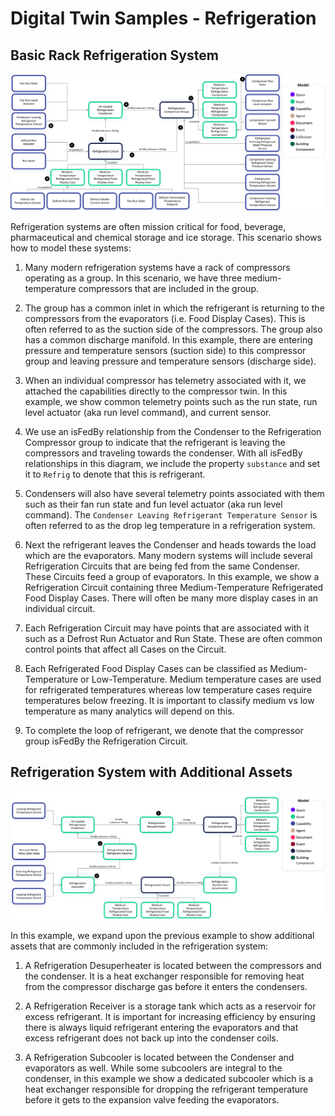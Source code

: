 # Digital Twin Samples - Refrigeration

## Basic Rack Refrigeration System

![Refrigeration-Example1](Images/Refrigeration-Example1.png)

Refrigeration systems are often mission critical for food, beverage, pharmaceutical and chemical storage and ice storage. This scenario shows how to model these systems:

1. Many modern refrigeration systems have a rack of compressors operating as a group. In this scenario, we have three medium-temperature compressors that are included in the group.

2. The group has a common inlet in which the refrigerant is returning to the compressors from the evaporators (i.e. Food Display Cases). This is often referred to as the suction side of the compressors. The group also has a common discharge manifold. In this example, there are entering pressure and temperature sensors (suction side) to this compressor group and leaving pressure and temperature sensors (discharge side).

3. When an individual compressor has telemetry associated with it, we attached the capabilities directly to the compressor twin. In this example, we show common telemetry points such as the run state, run level actuator (aka run level command), and current sensor.

4. We use an isFedBy relationship from the Condenser to the Refrigeration Compressor group to indicate that the refrigerant is leaving the compressors and traveling towards the condenser. With all isFedBy relationships in this diagram, we include the property `substance` and set it to `Refrig` to denote that this is refrigerant.

5. Condensers will also have several telemetry points associated with them such as their fan run state and fun level actuator (aka run level command). The `Condenser Leaving Refrigerant Temperature Sensor` is often referred to as the drop leg temperature in a refrigeration system.

6. Next the refrigerant leaves the Condenser and heads towards the load which are the evaporators. Many modern systems will include several Refrigeration Circuits that are being fed from the same Condenser. These Circuits feed a group of evaporators. In this example, we show a Refrigeration Circuit containing three Medium-Temperature Refrigerated Food Display Cases. There will often be many more display cases in an individual circuit.

7. Each Refrigeration Circuit may have points that are associated with it such as a Defrost Run Actuator and Run State. These are often common control points that affect all Cases on the Circuit.

8. Each Refrigerated Food Display Cases can be classified as Medium-Temperature or Low-Temperature. Medium temperature cases are used for refrigerated temperatures whereas low temperature cases require temperatures below freezing. It is important to classify medium vs low temperature as many analytics will depend on this.

9. To complete the loop of refrigerant, we denote that the compressor group isFedBy the Refrigeration Circuit.


## Refrigeration System with Additional Assets

![Refrigeration-Example2](Images/Refrigeration-Example2.png)

In this example, we expand upon the previous example to show additional assets that are commonly included in the refrigeration system:

1. A Refrigeration Desuperheater is located between the compressors and the condenser. It is a heat exchanger responsible for removing heat from the compressor discharge gas before it enters the condensers.

2. A Refrigeration Receiver is a storage tank which acts as a reservoir for excess refrigerant. It is important for increasing efficiency by ensuring there is always liquid refrigerant entering the evaporators and that excess refrigerant does not back up into the condenser coils.

3. A Refrigeration Subcooler is located between the Condenser and evaporators as well. While some subcoolers are integral to the condenser, in this example we show a dedicated subcooler which is a heat exchanger responsible for dropping the refrigerant temperature before it gets to the expansion valve feeding the evaporators.